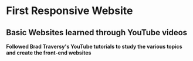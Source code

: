 # First Responsive Website
## Basic Websites learned through YouTube videos

**Followed Brad Traversy's YouTube tutorials to study the various topics and create the front-end websites**
